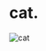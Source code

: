 # cat.
![cat](https://user-images.githubusercontent.com/55836689/98055436-05f45080-1e70-11eb-9552-8f0223a17577.jpg)
